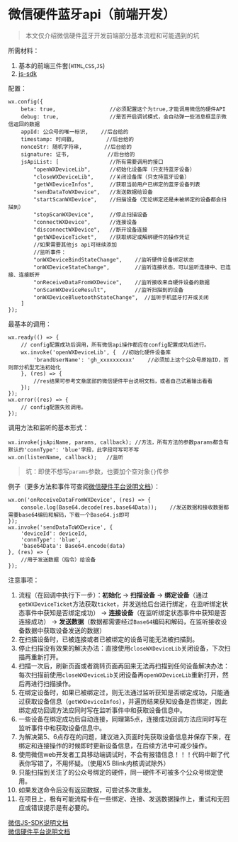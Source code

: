 # 微信硬件蓝牙api（前端开发）
>本文仅介绍微信硬件蓝牙开发前端部分基本流程和可能遇到的坑  

所需材料：  
1. 基本的前端三件套(`HTML`,`CSS`,`JS`)  
2. [js-sdk](http://res.wx.qq.com/open/js/jweixin-1.0.0.js)  

配置：  

	wx.config({
	    beta: true,                 //必须配置这个为true,才能调用微信的硬件API
	    debug: true,                //是否开启调试模式，会自动弹一些消息框显示微信返回的数据
	    appId: 公众号的唯一标识,    //后台给的
	    timestamp: 时间戳,          //后台给的
	    nonceStr: 随机字符串,       //后台给的
	    signature: 证书,            //后台给的
	    jsApiList: [                //所有需要调用的接口
	        "openWXDeviceLib",      //初始化设备库（只支持蓝牙设备）
	        "closeWXDeviceLib",     //关闭设备库（只支持蓝牙设备）
	        "getWXDeviceInfos",     //获取当前用户已绑定的蓝牙设备列表
	        "sendDataToWXDevice",   //发送数据给设备
	        "startScanWXDevice",    //扫描设备（无论绑定还是未被绑定的设备都会扫描到）
	        "stopScanWXDevice",     //停止扫描设备
	        "connectWXDevice",      //连接设备
	        "disconnectWXDevice",   //断开设备连接
	        "getWXDeviceTicket",    //获取绑定或解绑硬件的操作凭证
	        //如果需要其他js api可继续添加
	        //监听事件：
	        "onWXDeviceBindStateChange",    //监听硬件设备绑定状态
	        "onWXDeviceStateChange",        //监听连接状态，可以监听连接中、已连接、连接断开
	        "onReceiveDataFromWXDevice",    //监听接收来自硬件设备的数据
	        "onScanWXDeviceResult",         //监听扫描到的设备
	        "onWXDeviceBluetoothStateChange",  //监听手机蓝牙打开或关闭
	    ]
	});

最基本的调用：  

	wx.ready(() => {
	    // config配置成功后调用，所有微信api操作都应在config配置成功后进行。
	    wx.invoke('openWXDeviceLib', {  //初始化硬件设备库
	        'brandUserName': 'gh_xxxxxxxxxx'    //必须加上这个公众号原始ID，否则部分机型无法初始化
	    }, (res) => {
	        //res结果可参考文章底部的微信硬件平台说明文档，或者自己试着输出看看
	    });
	});
	wx.error((res) => {
	    // config配置失败调用。
	});

调用方法和监听的基本形式：  


	wx.invoke(jsApiName, params, callback); //方法，所有方法的参数params都含有默认的'connType': 'blue'字段，此字段可写可不写
	wx.on(listenName, callback);   //监听

>坑：即使不想写`params`参数，也要加个空对象`{}`传参

例子（更多方法和事件可查阅[微信硬件平台说明文档](http://iot.weixin.qq.com/wiki/new/index.html?page=4-7)）：  


	wx.on('onReceiveDataFromWXDevice', (res) => {
	    console.log(Base64.decode(res.base64Data));    //发送数据和接收数据都需要base64编码和解码，下载一个Base64.js即可
	});
	wx.invoke('sendDataToWXDevice', {
	    'deviceId': deviceId, 
	    'connType': 'blue', 
	    'base64Data': Base64.encode(data)
	}, (res) => {
		//用于发送数据（指令）给设备
	});

注意事项：

1. 流程（在回调中执行下一步）：**初始化** -> **扫描设备** ->  **绑定设备**（通过`getWXDeviceTicket`方法获取`ticket`，并发送给后台进行绑定，在监听绑定状态事件中获知是否绑定成功） -> **连接设备**（在监听绑定状态事件中获知是否连接成功） -> **发送数据**（数据都需要经过`Base64`编码和解码，在监听接收设备数据中获取设备发送的数据）
2. 在扫描设备时，已被连接或者已被绑定的设备可能无法被扫描到。
3. 停止扫描没有效果的解决办法：直接使用`closeWXDeviceLib`关闭设备，下次扫描再重新打开。 
4. 扫描一次后，刷新页面或者跳转页面再回来无法再扫描到任何设备解决办法：每次扫描前使用`closeWXDeviceLib`关闭设备再`openWXDeviceLib`重新打开，然后再进行扫描操作。
5. 在绑定设备时，如果已被绑定过，则无法通过监听获知是否绑定成功，只能通过获取设备信息（`getWXDeviceInfos`），并遍历结果获知设备是否绑定，因此绑定成功回调方法应同时写在监听事件中和获取设备信息中。
6. 一些设备在绑定成功后自动连接，同理第5点，连接成功回调方法应同时写在监听事件中和获取设备信息中。 
7. 为解决第5、6点存在的问题，建议进入页面时先获取设备信息并保存下来，在绑定和连接操作的时候即时更新设备信息，在后续方法中可减少操作。
8. 使用微信web开发者工具移动端调试时，不会有报错信息！！！代码中断了代表你写错了，不用怀疑。（使用X5 Blink内核调试除外）
9. 只能扫描到关注了的公众号绑定的硬件，同一硬件不可被多个公众号绑定使用。
10. 如果发送命令后没有返回数据，可尝试多次重发。
11. 在项目上，极有可能流程卡在一些绑定、连接、发送数据操作上，重试和无回应或错误提示是有必要的。 

[微信JS-SDK说明文档](http://mp.weixin.qq.com/wiki/7/aaa137b55fb2e0456bf8dd9148dd613f.html)  
[微信硬件平台说明文档](http://iot.weixin.qq.com/wiki/new/index.html?page=4-7)